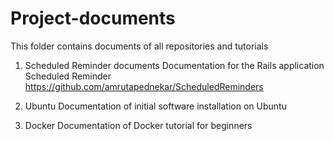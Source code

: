 # Project-documents
This folder contains documents of all repositories and tutorials

1. Scheduled Reminder documents
	Documentation for the Rails application Scheduled Reminder
	https://github.com/amrutapednekar/ScheduledReminders

2. Ubuntu
	Documentation of initial software installation on Ubuntu 

3. Docker
	Documentation of Docker tutorial for beginners 

